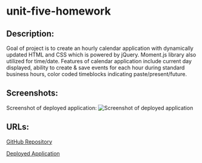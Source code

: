 # unit-five-homework

## Description: 
Goal of project is to create an hourly calendar application with dynamically updated HTML and CSS which is powered by jQuery. Moment.js library also utilized for time/date. Features of calendar application include current day displayed, ability to create & save events for each hour during standard business hours, color coded timeblocks indicating paste/present/future.

## Screenshots:

Screenshot of deployed application:
<img src="" alt="Screenshot of deployed application">

## URLs: 

<a href="https://github.com/mlward639/unit-five-homework">GitHub Repository</a>

<a href="https://mlward639.github.io/unit-five-homework/">Deployed Application</a>